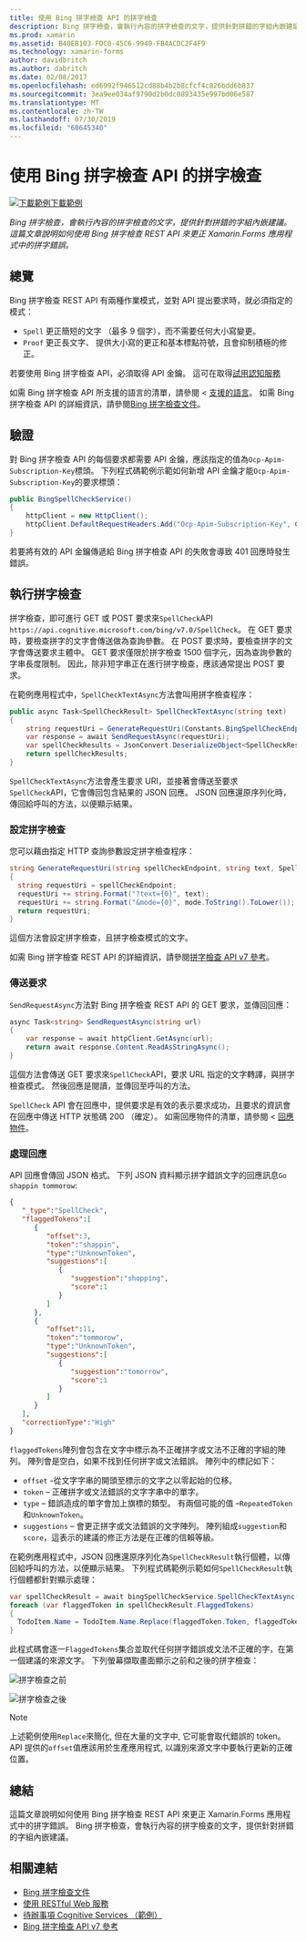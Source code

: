 ```yaml
---
title: 使用 Bing 拼字檢查 API 的拼字檢查
description: Bing 拼字檢查，會執行內容的拼字檢查的文字，提供針對拼錯的字組內嵌建議。 這篇文章說明如何使用 Bing 拼字檢查 REST API 來更正 Xamarin.Forms 應用程式中的拼字錯誤。
ms.prod: xamarin
ms.assetid: B40EB103-FDC0-45C6-9940-FB4ACDC2F4F9
ms.technology: xamarin-forms
author: davidbritch
ms.author: dabritch
ms.date: 02/08/2017
ms.openlocfilehash: ed6992f946512cd88b4b2b8cfcf4c826bdd6b837
ms.sourcegitcommit: 3ea9ee034af9790d2b0dc0893435e997bd06e587
ms.translationtype: MT
ms.contentlocale: zh-TW
ms.lasthandoff: 07/30/2019
ms.locfileid: "68645340"
---
```

# <a name="spell-checking-using-the-bing-spell-check-api"></a>使用 Bing 拼字檢查 API 的拼字檢查

[![下載範例](~/media/shared/download.png)下載範例](https://docs.microsoft.com/samples/xamarin/xamarin-forms-samples/webservices-todocognitiveservices)

_Bing 拼字檢查，會執行內容的拼字檢查的文字，提供針對拼錯的字組內嵌建議。這篇文章說明如何使用 Bing 拼字檢查 REST API 來更正 Xamarin.Forms 應用程式中的拼字錯誤。_

## <a name="overview"></a>總覽

Bing 拼字檢查 REST API 有兩種作業模式，並對 API 提出要求時，就必須指定的模式：

- `Spell` 更正簡短的文字 （最多 9 個字），而不需要任何大小寫變更。
- `Proof` 更正長文字、 提供大小寫的更正和基本標點符號，且會抑制積極的修正。

若要使用 Bing 拼字檢查 API，必須取得 API 金鑰。 這可在取得[試用認知服務](https://azure.microsoft.com/try/cognitive-services/)

如需 Bing 拼字檢查 API 所支援的語言的清單，請參閱 <<c0> [ 支援的語言](/azure/cognitive-services/bing-spell-check/bing-spell-check-supported-languages/)。 如需 Bing 拼字檢查 API 的詳細資訊，請參閱[Bing 拼字檢查文件](/azure/cognitive-services/bing-spell-check/)。

## <a name="authentication"></a>驗證

對 Bing 拼字檢查 API 的每個要求都需要 API 金鑰，應該指定的值為`Ocp-Apim-Subscription-Key`標頭。 下列程式碼範例示範如何新增 API 金鑰才能`Ocp-Apim-Subscription-Key`的要求標頭：

```csharp
public BingSpellCheckService()
{
    httpClient = new HttpClient();
    httpClient.DefaultRequestHeaders.Add("Ocp-Apim-Subscription-Key", Constants.BingSpellCheckApiKey);
}
```

若要將有效的 API 金鑰傳遞給 Bing 拼字檢查 API 的失敗會導致 401 回應時發生錯誤。

## <a name="performing-spell-checking"></a>執行拼字檢查

拼字檢查，即可進行 GET 或 POST 要求來`SpellCheck`API `https://api.cognitive.microsoft.com/bing/v7.0/SpellCheck`。 在 GET 要求時，要檢查拼字的文字會傳送做為查詢參數。 在 POST 要求時，要檢查拼字的文字會傳送要求主體中。 GET 要求僅限於拼字檢查 1500 個字元，因為查詢參數的字串長度限制。 因此，除非短字串正在進行拼字檢查，應該通常提出 POST 要求。

在範例應用程式中，`SpellCheckTextAsync`方法會叫用拼字檢查程序：

```csharp
public async Task<SpellCheckResult> SpellCheckTextAsync(string text)
{
    string requestUri = GenerateRequestUri(Constants.BingSpellCheckEndpoint, text, SpellCheckMode.Spell);
    var response = await SendRequestAsync(requestUri);
    var spellCheckResults = JsonConvert.DeserializeObject<SpellCheckResult>(response);
    return spellCheckResults;
}
```

`SpellCheckTextAsync`方法會產生要求 URI，並接著會傳送至要求`SpellCheck`API，它會傳回包含結果的 JSON 回應。 JSON 回應還原序列化時，傳回給呼叫的方法，以便顯示結果。

### <a name="configuring-spell-checking"></a>設定拼字檢查

您可以藉由指定 HTTP 查詢參數設定拼字檢查程序：

```csharp
string GenerateRequestUri(string spellCheckEndpoint, string text, SpellCheckMode mode)
{
  string requestUri = spellCheckEndpoint;
  requestUri += string.Format("?text={0}", text);                         // text to spell check
  requestUri += string.Format("&mode={0}", mode.ToString().ToLower());    // spellcheck mode - proof or spell
  return requestUri;
}
```

這個方法會設定拼字檢查，且拼字檢查模式的文字。

如需 Bing 拼字檢查 REST API 的詳細資訊，請參閱[拼字檢查 API v7 參考](/rest/api/cognitiveservices/bing-spell-check-api-v7-reference/)。

### <a name="sending-the-request"></a>傳送要求

`SendRequestAsync`方法對 Bing 拼字檢查 REST API 的 GET 要求，並傳回回應：

```csharp
async Task<string> SendRequestAsync(string url)
{
    var response = await httpClient.GetAsync(url);
    return await response.Content.ReadAsStringAsync();
}
```

這個方法會傳送 GET 要求來`SpellCheck`API，要求 URL 指定的文字轉譯，與拼字檢查模式。 然後回應是閱讀，並傳回至呼叫的方法。

`SpellCheck` API 會在回應中，提供要求是有效的表示要求成功，且要求的資訊會在回應中傳送 HTTP 狀態碼 200 （確定）。 如需回應物件的清單，請參閱 <<c0> [ 回應物件](/rest/api/cognitiveservices/bing-spell-check-api-v7-reference#response-objects)。

### <a name="processing-the-response"></a>處理回應

API 回應會傳回 JSON 格式。 下列 JSON 資料顯示拼字錯誤文字的回應訊息`Go shappin tommorow`:

```json
{  
   "_type":"SpellCheck",
   "flaggedTokens":[  
      {  
         "offset":3,
         "token":"shappin",
         "type":"UnknownToken",
         "suggestions":[  
            {  
               "suggestion":"shopping",
               "score":1
            }
         ]
      },
      {  
         "offset":11,
         "token":"tommorow",
         "type":"UnknownToken",
         "suggestions":[  
            {  
               "suggestion":"tomorrow",
               "score":1
            }
         ]
      }
   ],
   "correctionType":"High"
}
```

`flaggedTokens`陣列會包含在文字中標示為不正確拼字或文法不正確的字組的陣列。 陣列會是空白，如果不找到任何拼字或文法錯誤。 陣列中的標記如下：

- `offset` -從文字字串的開頭至標示的文字之以零起始的位移。
- `token` – 正確拼字或文法錯誤的文字字串中的單字。
- `type` – 錯誤造成的單字會加上旗標的類型。 有兩個可能的值 –`RepeatedToken`和`UnknownToken`。
- `suggestions` – 會更正拼字或文法錯誤的文字陣列。 陣列組成`suggestion`和`score`，這表示的建議的修正方法是在正確的信賴等級。

在範例應用程式中，JSON 回應還原序列化為`SpellCheckResult`執行個體，以傳回給呼叫的方法，以便顯示結果。 下列程式碼範例示範如何`SpellCheckResult`執行個體都針對顯示處理：

```csharp
var spellCheckResult = await bingSpellCheckService.SpellCheckTextAsync(TodoItem.Name);
foreach (var flaggedToken in spellCheckResult.FlaggedTokens)
{
  TodoItem.Name = TodoItem.Name.Replace(flaggedToken.Token, flaggedToken.Suggestions.FirstOrDefault().Suggestion);
}
```

此程式碼會逐一`FlaggedTokens`集合並取代任何拼字錯誤或文法不正確的字，在第一個建議的來源文字。 下列螢幕擷取畫面顯示之前和之後的拼字檢查：

![](spell-check-images/before-spell-check.png "拼字檢查之前")

![](spell-check-images/after-spell-check.png "拼字檢查之後")

> [!NOTE]
> 上述範例使用`Replace`來簡化, 但在大量的文字中, 它可能會取代錯誤的 token。 API 提供的`offset`值應該用於生產應用程式, 以識別來源文字中要執行更新的正確位置。

## <a name="summary"></a>總結

這篇文章說明如何使用 Bing 拼字檢查 REST API 來更正 Xamarin.Forms 應用程式中的拼字錯誤。 Bing 拼字檢查，會執行內容的拼字檢查的文字，提供針對拼錯的字組內嵌建議。

## <a name="related-links"></a>相關連結

- [Bing 拼字檢查文件](/azure/cognitive-services/bing-spell-check/)
- [使用 RESTful Web 服務](~/xamarin-forms/data-cloud/web-services/rest.md)
- [待辦事項 Cognitive Services （範例）](https://docs.microsoft.com/samples/xamarin/xamarin-forms-samples/webservices-todocognitiveservices)
- [Bing 拼字檢查 API v7 參考](/rest/api/cognitiveservices/bing-spell-check-api-v7-reference/)
